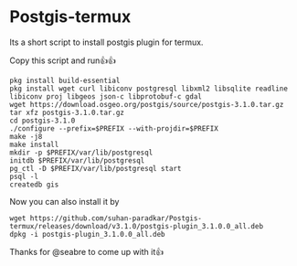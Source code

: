 # Postgis-termux
Its a short script to install postgis plugin for termux.

Copy this script and run👍👍



```
pkg install build-essential
pkg install wget curl libiconv postgresql libxml2 libsqlite readline libiconv proj libgeos json-c libprotobuf-c gdal
wget https://download.osgeo.org/postgis/source/postgis-3.1.0.tar.gz
tar xfz postgis-3.1.0.tar.gz
cd postgis-3.1.0
./configure --prefix=$PREFIX --with-projdir=$PREFIX
make -j8
make install
mkdir -p $PREFIX/var/lib/postgresql
initdb $PREFIX/var/lib/postgresql
pg_ctl -D $PREFIX/var/lib/postgresql start
psql -l
createdb gis
```
Now you can also install it by 
```
wget https://github.com/suhan-paradkar/Postgis-termux/releases/download/v3.1.0/postgis-plugin_3.1.0.0_all.deb
dpkg -i postgis-plugin_3.1.0.0_all.deb
```

Thanks for @seabre to come up with it👍
